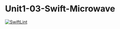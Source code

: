 # Unit1-03-Swift-Microwave
[![SwiftLint](https://github.com/ICS4U-Programming-SantiagoHewettSH/Unit1-03-Swift-Microwave/workflows/SwiftLint/badge.svg)](https://github.com/ICS4U-Programming-SantiagoHewettSH/Unit1-03-Swift-Microwave/actions)
